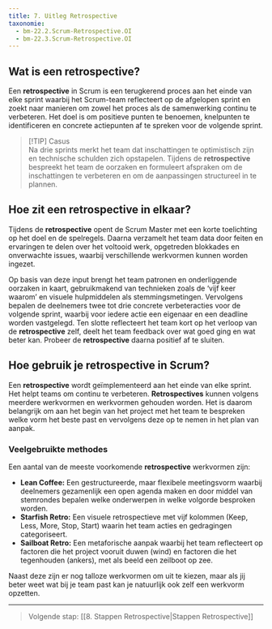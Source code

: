 ```yaml
---
title: 7. Uitleg Retrospective
taxonomie:
  - bm-22.2.Scrum-Retrospective.OI
  - bm-22.3.Scrum-Retrospective.OI
---
```


## Wat is een retrospective?
Een **retrospective** in Scrum is een terugkerend proces aan het einde van elke sprint waarbij het Scrum-team reflecteert op de afgelopen sprint en zoekt naar manieren om zowel het proces als de samenwerking continu te verbeteren. Het doel is om positieve punten te benoemen, knelpunten te identificeren en concrete actiepunten af te spreken voor de volgende sprint.

> [!TIP] Casus  
> Na drie sprints merkt het team dat inschattingen te optimistisch zijn en technische schulden zich opstapelen. Tijdens de **retrospective** bespreekt het team de oorzaken en formuleert afspraken om de inschattingen te verbeteren en om de aanpassingen structureel in te plannen.

## Hoe zit een retrospective in elkaar?
Tijdens de **retrospective** opent de Scrum Master met een korte toelichting op het doel en de spelregels. Daarna verzamelt het team data door feiten en ervaringen te delen over het voltooid werk, opgetreden blokkades en onverwachte issues, waarbij verschillende  werkvormen kunnen worden ingezet. 

Op basis van deze input brengt het team patronen en onderliggende oorzaken in kaart, gebruikmakend van technieken zoals de ‘vijf keer waarom’ en visuele hulpmiddelen als stemmingsmetingen. Vervolgens bepalen de deelnemers twee tot drie concrete verbeteracties voor de volgende sprint, waarbij voor iedere actie een eigenaar en een deadline worden vastgelegd. Ten slotte reflecteert het team kort op het verloop van de **retrospective** zelf, deelt het team feedback over wat goed ging en wat beter kan. Probeer de **retrospective** daarna positief af te sluiten.

## Hoe gebruik je retrospective in Scrum?
Een **retrospective** wordt geïmplementeerd aan het einde van elke sprint. Het helpt teams om continu te verbeteren. **Retrospectives** kunnen volgens meerdere werkvormen en werkvormen gehouden worden. Het is daarom belangrijk om aan het begin van het project met het team te bespreken welke vorm het beste past en vervolgens deze op te nemen in het plan van aanpak. 

### Veelgebruikte methodes
Een aantal van de meeste voorkomende **retrospective** werkvormen zijn:

- **Lean Coffee:** Een gestructureerde, maar flexibele meetingsvorm waarbij deelnemers gezamenlijk een open agenda maken en door middel van stemrondes bepalen welke onderwerpen in welke volgorde besproken worden.
- **Starfish Retro:** Een visuele retrospectieve met vijf kolommen (Keep, Less, More, Stop, Start) waarin het team acties en gedragingen categoriseert.
- **Sailboat Retro:** Een metaforische aanpak waarbij het team reflecteert op factoren die het project vooruit duwen (wind) en factoren die het tegenhouden (ankers), met als beeld een zeilboot op zee.

Naast deze zijn er nog talloze werkvormen om uit te kiezen, maar als jij beter weet wat bij je team past kan je natuurlijk ook zelf een werkvorm opzetten.

---

> Volgende stap: [[8. Stappen Retrospective|Stappen Retrospective]]
